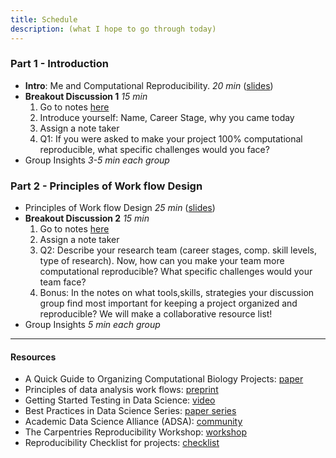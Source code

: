 ```yaml
---
title: Schedule
description: (what I hope to go through today)
---
```


### Part 1 - Introduction

-  **Intro**: Me and Computational Reproducibility. *20 min* ([slides]())
-  **Breakout Discussion 1** *15 min*
	1. Go to notes [here](https://docs.google.com/document/d/12a3857H3mHVqpivf_wZig2DlQaDr652n9WzgCzxtxig/edit?usp=sharing)
	2.  Introduce yourself: Name, Career Stage, why you came today
	3.  Assign a note taker
    4.  Q1: If you were asked to make your project 100% computational reproducible, what specific challenges would you face?
-  Group Insights *3-5 min each group*

	
### Part 2 - Principles of Work flow Design 

-  Principles of Work flow Design *25 min* ([slides]())
-  **Breakout Discussion 2** *15 min*
	1. Go to notes [here](https://docs.google.com/document/d/1UGNl24hcsdSMFWhyZp3aS0HusN-WLvpgyNmLTS1uOMs/edit?usp=sharing)
	2.  Assign a note taker
    3.  Q2: Describe your research team (career stages, comp. skill levels, type of research). Now, how can you make your team more computational reproducible? What specific challenges would your team face? 
    4. Bonus: In the notes on what tools,skills, strategies your discussion group find most important for keeping a project organized and reproducible? We will make a collaborative resource list!
-  Group Insights *5 min each group*

-----

#### Resources

-  A Quick Guide to Organizing Computational Biology Projects: [paper](https://journals.plos.org/ploscompbiol/article?id=10.1371/journal.pcbi.1000424)
-  Principles of data analysis work flows: [preprint](https://arxiv.org/abs/2007.08708)
-  Getting Started Testing in Data Science: [video](https://www.youtube.com/watch?v=0ysyWk-ox-8)
-  Best Practices in Data Science Series: [paper series](https://osf.io/ctfqn/)
-  Academic Data Science Alliance (ADSA): [community](https://academicdatascience.org/) 
-  The Carpentries Reproducibility Workshop: [workshop](https://datacarpentry.org/rr-workshop/#examples)
-  Reproducibility Checklist for projects: [checklist](https://reproducible-science-curriculum.github.io/2015-06-01-reproducible-science-idigbio/checklist.html)




